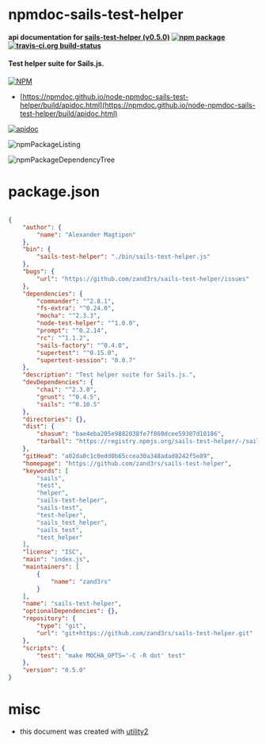 # npmdoc-sails-test-helper

#### api documentation for  [sails-test-helper (v0.5.0)](https://github.com/zand3rs/sails-test-helper)  [![npm package](https://img.shields.io/npm/v/npmdoc-sails-test-helper.svg?style=flat-square)](https://www.npmjs.org/package/npmdoc-sails-test-helper) [![travis-ci.org build-status](https://api.travis-ci.org/npmdoc/node-npmdoc-sails-test-helper.svg)](https://travis-ci.org/npmdoc/node-npmdoc-sails-test-helper)

#### Test helper suite for Sails.js.

[![NPM](https://nodei.co/npm/sails-test-helper.png?downloads=true&downloadRank=true&stars=true)](https://www.npmjs.com/package/sails-test-helper)

- [https://npmdoc.github.io/node-npmdoc-sails-test-helper/build/apidoc.html](https://npmdoc.github.io/node-npmdoc-sails-test-helper/build/apidoc.html)

[![apidoc](https://npmdoc.github.io/node-npmdoc-sails-test-helper/build/screenCapture.buildCi.browser.%252Ftmp%252Fbuild%252Fapidoc.html.png)](https://npmdoc.github.io/node-npmdoc-sails-test-helper/build/apidoc.html)

![npmPackageListing](https://npmdoc.github.io/node-npmdoc-sails-test-helper/build/screenCapture.npmPackageListing.svg)

![npmPackageDependencyTree](https://npmdoc.github.io/node-npmdoc-sails-test-helper/build/screenCapture.npmPackageDependencyTree.svg)



# package.json

```json

{
    "author": {
        "name": "Alexander Magtipon"
    },
    "bin": {
        "sails-test-helper": "./bin/sails-test-helper.js"
    },
    "bugs": {
        "url": "https://github.com/zand3rs/sails-test-helper/issues"
    },
    "dependencies": {
        "commander": "^2.8.1",
        "fs-extra": "^0.24.0",
        "mocha": "^2.3.3",
        "node-test-helper": "^1.0.0",
        "prompt": "^0.2.14",
        "rc": "^1.1.2",
        "sails-factory": "^0.4.0",
        "supertest": "^0.15.0",
        "supertest-session": "0.0.7"
    },
    "description": "Test helper suite for Sails.js.",
    "devDependencies": {
        "chai": "^2.3.0",
        "grunt": "^0.4.5",
        "sails": "^0.10.5"
    },
    "directories": {},
    "dist": {
        "shasum": "bae4eba205e9882038fe7f860dcee59307d10186",
        "tarball": "https://registry.npmjs.org/sails-test-helper/-/sails-test-helper-0.5.0.tgz"
    },
    "gitHead": "a02da0c1c0edd0b65ccea30a348adad8242f5e89",
    "homepage": "https://github.com/zand3rs/sails-test-helper",
    "keywords": [
        "sails",
        "test",
        "helper",
        "sails-test-helper",
        "sails-test",
        "test-helper",
        "sails_test_helper",
        "sails_test",
        "test_helper"
    ],
    "license": "ISC",
    "main": "index.js",
    "maintainers": [
        {
            "name": "zand3rs"
        }
    ],
    "name": "sails-test-helper",
    "optionalDependencies": {},
    "repository": {
        "type": "git",
        "url": "git+https://github.com/zand3rs/sails-test-helper.git"
    },
    "scripts": {
        "test": "make MOCHA_OPTS='-C -R dot' test"
    },
    "version": "0.5.0"
}
```



# misc
- this document was created with [utility2](https://github.com/kaizhu256/node-utility2)
